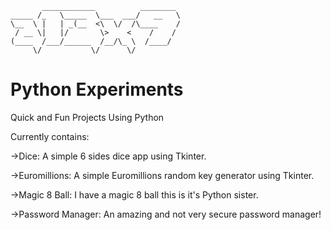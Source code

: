            ____________          ________ 
    _____ /_   \_____  \___  ___/   __   \
    \__  \ |   | _(__  <\  \/  /\____    /
     / __ \|   |/       \>    <    /    / 
    (____  /___/______  /__/\_ \  /____/  
         \/           \/      \/     

# Python Experiments
Quick and Fun Projects Using Python

Currently contains:

->Dice:
  A simple 6 sides dice app using Tkinter.
  
->Euromillions:
  A simple Euromillions random key generator using Tkinter.
  
->Magic 8 Ball:
  I have a magic 8 ball this is it's Python sister.

->Password Manager:
  An amazing and not very secure password manager!
